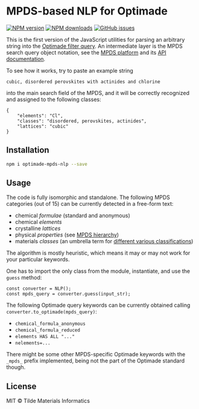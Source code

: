 MPDS-based NLP for Optimade
==========

[![NPM version](https://img.shields.io/npm/v/optimade-mpds-nlp.svg?style=flat)](https://www.npmjs.com/package/optimade-mpds-nlp)
[![NPM downloads](https://img.shields.io/npm/dm/optimade-mpds-nlp.svg?style=flat)](https://www.npmjs.com/package/optimade-mpds-nlp)
[![GitHub issues](https://img.shields.io/github/issues/mpds-io/optimade-mpds-nlp?style=flat)](https://github.com/mpds-io/optimade-mpds-nlp/issues)

This is the first version of the JavaScript utilities for parsing an arbitrary string into the [Optimade filter query](https://github.com/Materials-Consortia/OPTIMADE). An intermediate layer is the MPDS search query object notation, see the [MPDS platform](https://mpds.io) and its [API documentation](https://mpds.io/developer/#Categories).

To see how it works, try to paste an example string

`cubic, disordered perovskites with actinides and chlorine`

into the main search field of the MPDS, and it will be correctly recognized and assigned to the following classes:

```
{
    "elements": "Cl",
    "classes": "disordered, perovskites, actinides",
    "lattices": "cubic"
}
```

## Installation

```sh
npm i optimade-mpds-nlp --save
```

## Usage

The code is fully isomorphic and standalone. The following MPDS categories (out of 15) can be currently detected in a free-form text:

- chemical _formulae_ (standard and anonymous)
- chemical _elements_
- crystalline _lattices_
- physical _properties_ (see [MPDS hierarchy](https://mpds.io/hierarchy))
- materials _classes_ (an umbrella term for [different various classifications](https://mpds.io/tutorial/#Classes))

The algorithm is mostly heuristic, which means it may or may not work for your particular keywords.

One has to import the only class from the module, instantiate, and use the `guess` method:

```
const converter = NLP();
const mpds_query = converter.guess(input_str);
```

The following Optimade query keywords can be currently obtained calling `converter.to_optimade(mpds_query)`:

- `chemical_formula_anonymous`
- `chemical_formula_reduced`
- `elements HAS ALL "..."`
- `nelements=...`

There might be some other MPDS-specific Optimade keywords with the `_mpds_` prefix implemented, being not the part of the Optimade standard though.


## License

MIT &copy; Tilde Materials Informatics
